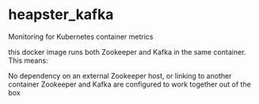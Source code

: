 heapster_kafka
================

Monitoring for Kubernetes container metrics

this docker image runs both Zookeeper and Kafka in the same container. 
This means:

No dependency on an external Zookeeper host, or linking to another container
Zookeeper and Kafka are configured to work together out of the box


